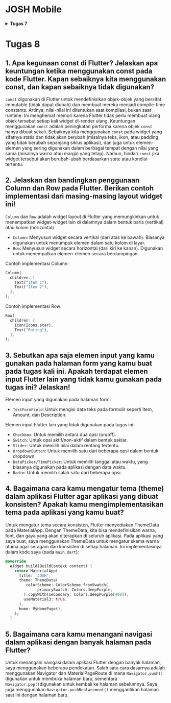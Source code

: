 # JOSH Mobile

<details>
<summary><b>Tugas 7</b></summary>

# Tugas 7
## 1. Jelaskan apa yang dimaksud dengan stateless widget dan stateful widget, dan jelaskan perbedaan dari keduanya.
Stateless Widget adalah widget yang tampilannya tetap dan tidak berubah selama aplikasi berjalan karena tidak memiliki state (keadaan) yang bisa berubah. Sebaliknya, Stateful Widget adalah widget yang memiliki state internal yang dapat berubah-ubah, sehingga bisa memperbarui tampilan saat ada perubahan data. Jadi, perbedaannya terletak pada kemampuan Stateful Widget untuk merespons perubahan dan memperbarui UI, sedangkan Stateless Widget tidak bisa melakukan itu.

## 2. Sebutkan widget apa saja yang kamu gunakan pada proyek ini dan jelaskan fungsinya.
Dalam kode saya, saya menggunakan beberapa widget:
1. Scaffold: Menyediakan struktur dasar aplikasi dengan AppBar dan body.
2. AppBar: Menampilkan bar di bagian atas aplikasi yang berisi judul.
3. Padding: Memberikan jarak di sekitar widget anaknya.
4. Column: Menyusun widget secara vertikal.
5. Row: Menyusun widget secara horizontal.
6. Card: Menampilkan kotak dengan sudut melengkung dan bayangan, digunakan dalam InfoCard.
7. Container: Membungkus widget lain dan memungkinkan pengaturan ukuran, padding, dan dekorasi.
8. Text: Menampilkan teks di layar.
9. SizedBox: Memberikan jarak vertikal antara widget.
10. Center: Menempatkan widget di tengah parent-nya.
11. GridView.count: Menampilkan widget dalam bentuk grid dengan jumlah kolom tertentu.
12. Material: Menyediakan efek material seperti bayangan dan warna latar belakang.
13. InkWell: Menangani interaksi sentuhan pada widget dan memberikan efek ripple.
14. Icon: Menampilkan ikon.
15. SnackBar: Menampilkan pesan sementara di bagian bawah layar.

## 3. Apa fungsi dari setState()? Jelaskan variabel apa saja yang dapat terdampak dengan fungsi tersebut.
Fungsi `setState()` digunakan dalam Stateful Widget untuk memberi tahu Flutter bahwa ada perubahan pada state internal widget, sehingga framework perlu membangun ulang UI dengan data terbaru. Variabel yang terpengaruh adalah semua variabel state yang didefinisikan dalam kelas State. Dalam kode saya, karena menggunakan StatelessWidget, fungsi `setState()` tidak digunakan karena tidak ada state yang berubah.

## 4. Jelaskan perbedaan antara const dengan final.
Perbedaan antara `const` dan `final`:
* `const`: Digunakan untuk mendefinisikan nilai konstan pada waktu kompilasi (compile-time constant). Nilainya harus sudah diketahui sebelum program berjalan dan bersifat immutable.
* `final`: Digunakan untuk variabel yang nilainya ditetapkan sekali dan tidak dapat diubah setelahnya. Nilainya dapat ditentukan saat runtime, bukan hanya pada waktu kompilasi.

## 5. Jelaskan bagaimana cara kamu mengimplementasikan checklist-checklist di atas.
1. Saya membuat proyek flutter bernama josh_mobile, karena saya memilih untuk menggunakan vscode, dan saya sudah menginstall semua extension yang dibutuhkan, saya membuat proyek flutter ini dengan menekan `command + shift + p`.
2. Lalu saya merapikan kode dengan memindahkan beberapa potongan kode ke dalam `menu.dart` yang saya buat.
3. Untuk membuat tiga tombol sederhana dengan ikon dan teks untuk: **Lihat Daftar Produk**, **Tambah Produk**, dan **Logout**, saya mengimplementasikan menggunakan kelas `ItemHomepage` yang mendefinisikan nama, ikon, dan warna tombol. Objek-objek ini dimasukkan ke dalam list `items`:

     ```dart
     final List<ItemHomepage> items = [
       ItemHomepage("Lihat Daftar Produk", Icons.list_alt, Colors.red),
       ItemHomepage("Tambah Produk", Icons.add, Colors.blue),
       ItemHomepage("Logout", Icons.logout, Colors.yellow),
     ];
     ```
4. Untuk mengimplementasikan warna-warna yang berbeda untuk setiap tombol, setiap item dalam list `items` memiliki properti `color` yang digunakan untuk mengatur warna latar belakang di `ItemCard`. Warna ini diatur menggunakan widget `Material`:
     ```dart
     return Material(
       color: item.color, // Warna diambil dari properti color
       borderRadius: BorderRadius.circular(12),
       child: InkWell(
         // Aksi untuk interaksi
       ),
     );
     ```
5. Untuk memunculkan snackbar dengan tulisan tertentu ketika tombol ditekan, di dalam `ItemCard`, Saya memakain `InkWell` untuk menangani aksi ketika tombol ditekan. Ketika tombol ditekan, `ScaffoldMessenger` digunakan untuk menampilkan `Snackbar` dengan pesan yang menyesuaikan nama tombol:

     ```dart
     onTap: () {
       ScaffoldMessenger.of(context)
         ..hideCurrentSnackBar()
         ..showSnackBar(
           SnackBar(content: Text("Kamu telah menekan tombol ${item.name}")),
         );
     },
     ```

</details>

# Tugas 8
## 1. Apa kegunaan const di Flutter? Jelaskan apa keuntungan ketika menggunakan const pada kode Flutter. Kapan sebaiknya kita menggunakan const, dan kapan sebaiknya tidak digunakan?
`const` digunakan di Flutter untuk mendefinisikan objek-objek yang bersifat immutable (tidak dapat diubah) dan membuat mereka menjadi compile-time constants. Artinya, nilai-nilai ini ditentukan saat kompilasi, bukan saat runtime. Ini menghemat memori karena Flutter tidak perlu membuat ulang objek tersebut setiap kali widget di-render ulang. Keuntungan menggunakan `const` adalah peningkatan performa karena objek `const` hanya dibuat sekali. Sebaiknya kita menggunakan `const` pada widget yang sifatnya statis dan tidak akan berubah (misalnya teks, ikon, atau padding yang tidak berubah sepanjang siklus aplikasi), dan juga untuk elemen-elemen yang sering digunakan dalam berbagai tempat dengan nilai yang sama (misalnya warna atau margin yang tetap). Namun, hindari `const` jika widget tersebut akan berubah-ubah berdasarkan state atau kondisi tertentu.

## 2. Jelaskan dan bandingkan penggunaan Column dan Row pada Flutter. Berikan contoh implementasi dari masing-masing layout widget ini!
`Column` dan `Row` adalah widget layout di Flutter yang memungkinkan untuk menempatkan widget-widget lain di dalamnya dalam bentuk baris (vertikal) atau kolom (horizontal).
* `Column`: Menyusun widget secara vertikal (dari atas ke bawah). Biasanya digunakan untuk menumpuk elemen dalam satu kolom di layar.
* `Row`: Menyusun widget secara horizontal (dari kiri ke kanan). Digunakan untuk menempatkan elemen-elemen secara berdampingan.

Contoh implementasi Column:
```dart
Column(
  children: [
    Text("Item 1"),
    Text("Item 2"),
  ],
);
```
Contoh implementasi Row:
```dart
Row(
  children: [
    Icon(Icons.star),
    Text("Rating"),
  ],
);
```

## 3. Sebutkan apa saja elemen input yang kamu gunakan pada halaman form yang kamu buat pada tugas kali ini. Apakah terdapat elemen input Flutter lain yang tidak kamu gunakan pada tugas ini? Jelaskan!
Elemen input yang digunakan pada halaman form:
* `TextFormField`: Untuk mengisi data teks pada formulir seperti Item, Amount, dan Description.

Elemen input Flutter lain yang tidak digunakan pada tugas ini:
* `Checkbox`: Untuk memilih antara dua opsi (on/off).
* `Switch`: Untuk opsi aktif/non-aktif dalam bentuk saklar.
* `Slider`: Untuk memilih nilai dalam rentang tertentu.
* `DropdownButton`: Untuk memilih satu dari beberapa opsi dalam bentuk dropdown.
* `DatePicker/TimePicker`: Untuk memilih tanggal atau waktu, yang biasanya digunakan pada aplikasi dengan data waktu.
* `Radio`: Untuk memilih salah satu dari beberapa opsi.


## 4. Bagaimana cara kamu mengatur tema (theme) dalam aplikasi Flutter agar aplikasi yang dibuat konsisten? Apakah kamu mengimplementasikan tema pada aplikasi yang kamu buat?
Untuk mengatur tema secara konsisten, Flutter menyediakan ThemeData pada MaterialApp. Dengan ThemeData, kita bisa mendefinisikan warna, font, dan gaya yang akan diterapkan di seluruh aplikasi. Pada aplikasi yang saya buat, saya menggunakan ThemeData untuk mengatur skema warna utama agar seragam dan konsisten di setiap halaman. Ini implementasinya dalam kode saya (pada `main.dart`):

```dart
@override
  Widget build(BuildContext context) {
    return MaterialApp(
      title: 'JOSH',
      theme: ThemeData(
         colorScheme: ColorScheme.fromSwatch(
              primarySwatch: Colors.deepPurple,
        ).copyWith(secondary: Colors.deepPurple[400]),
        useMaterial3: true,
      ),
      home: MyHomePage(),
    );
  }
```


## 5. Bagaimana cara kamu menangani navigasi dalam aplikasi dengan banyak halaman pada Flutter?
Untuk menangani navigasi dalam aplikasi Flutter dengan banyak halaman, saya menggunakan beberapa pendekatan. Salah satu cara dasarnya adalah menggunakan Navigator dan MaterialPageRoute di mana `Navigator.push()` digunakan untuk membuka halaman baru, sementara `Navigator.pop()`digunakan untuk kembali ke halaman sebelumnya. Saya juga menggunakan `Navigator.pushReplacement()` menggantikan halaman saat ini dengan halaman baru.